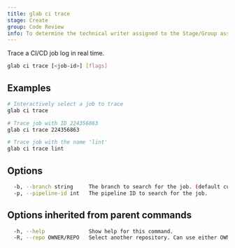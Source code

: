```yaml
---
title: glab ci trace
stage: Create
group: Code Review
info: To determine the technical writer assigned to the Stage/Group associated with this page, see https://about.gitlab.com/handbook/product/ux/technical-writing/#assignments
---
```


<!--
This documentation is auto generated by a script.
Please do not edit this file directly. Run `make gen-docs` instead.
-->

Trace a CI/CD job log in real time.

```bash title="terminal"
glab ci trace [<job-id>] [flags]
```

## Examples

```bash title="terminal"
# Interactively select a job to trace
glab ci trace

# Trace job with ID 224356863
glab ci trace 224356863

# Trace job with the name 'lint'
glab ci trace lint
```

## Options

```bash title="terminal"
  -b, --branch string     The branch to search for the job. (default current branch)
  -p, --pipeline-id int   The pipeline ID to search for the job.
```

## Options inherited from parent commands

```bash title="terminal"
  -h, --help              Show help for this command.
  -R, --repo OWNER/REPO   Select another repository. Can use either OWNER/REPO or `GROUP/NAMESPACE/REPO` format. Also accepts full URL or Git URL.
```
